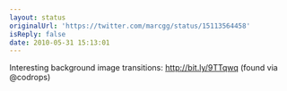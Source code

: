 ```yaml
---
layout: status
originalUrl: 'https://twitter.com/marcgg/status/15113564458'
isReply: false
date: 2010-05-31 15:13:01
---
```


Interesting background image transitions: http://bit.ly/9TTqwq (found via @codrops)
